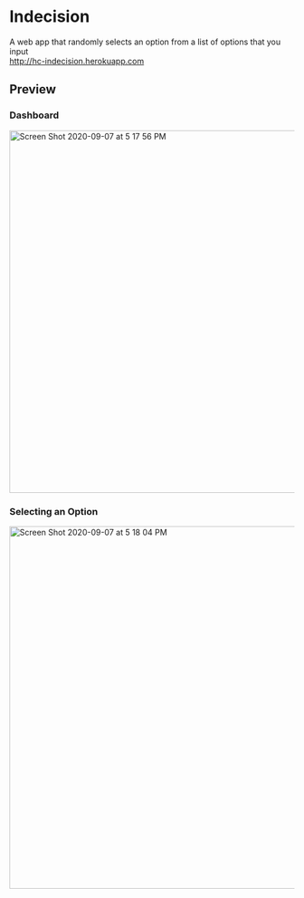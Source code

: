 # Indecision
A web app that randomly selects an option from a list of options that you input  
http://hc-indecision.herokuapp.com

## Preview

### Dashboard
<img width="640" alt="Screen Shot 2020-09-07 at 5 17 56 PM" src="https://user-images.githubusercontent.com/46303723/92421677-9e02e180-f12e-11ea-9ac8-276dc43a9ef4.png">

### Selecting an Option
<img width="640" alt="Screen Shot 2020-09-07 at 5 18 04 PM" src="https://user-images.githubusercontent.com/46303723/92421679-9fcca500-f12e-11ea-86f9-7bb6a0ae9739.png">
